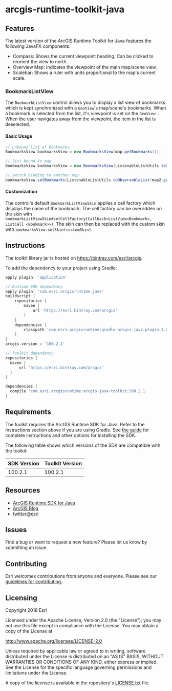 # arcgis-runtime-toolkit-java

## Features

The latest version of the ArcGIS Runtime Toolkit for Java features the following JavaFX components:

- Compass: Shows the current viewpoint heading. Can be clicked to reorient the view to north.
- Overview Map: Indicates the viewpoint of the main map/scene view.
- Scalebar: Shows a ruler with units proportional to the map's current scale.

### BookmarkListView

The `BookmarkListView` control allows you to display a list view of bookmarks which is kept synchronized with a
 `GeoView`'s map/scene's bookmarks. When a bookmark is selected from the list, it's viewpoint is set on the `GeoView
 `. When the user navigates away from the viewpoint, the item in the list is deselected.
 
#### Basic Usage
 
 ```java
// unbound list of bookmarks
BookmarksView bookmarksView = new BookmarksView(map.getBookmarks());

// list bound to map
BookmarksView bookmarksView = new BookmarksView(ListenableListUtils.toObservableList(map.getBookmarks()));

// switch binding to another map
bookmarksView.setBookmarks(ListenableListUtils.toObservableList(map2.getBookmarks()));
```

#### Customization

The control's default `BookmarkListViewSkin` applies a cell factory which displays the name of the bookmark. The cell
 factory can be overridden on the skin with `bookmarkListViewSkin#setCellFactory(Callback<ListView<Bookmark>, ListCell
 <Bookmark>>)`. The skin can then be replaced with the custom skin with `bookmarksView.setSkin(customSkin)`.

## Instructions

The toolkit library jar is hosted on https://bintray.com/esri/arcgis.

To add the dependency to your project using Gradle:
```groovy
apply plugin: 'application'

// Runtime SDK dependency
apply plugin: 'com.esri.arcgisruntime.java'
buildscript {
    repositories {
        maven {
            url 'https://esri.bintray.com/arcgis'
        }
    }
    dependencies {
        classpath 'com.esri.arcgisruntime:gradle-arcgis-java-plugin:1.0.0'
    }
}
arcgis.version = '100.2.1'

// Toolkit dependency
repositories {
  maven {
      url 'https://esri.bintray.com/arcgis'
  }
}

dependencies {
  compile 'com.esri.arcgisruntime:arcgis-java-toolkit:100.2.1'
}
```

## Requirements

The toolkit requires the ArcGIS Runtime SDK for Java. Refer to the Instructions section above if you are using Gradle.
See [the guide](https://developers.arcgis.com/java/latest/guide/install-the-sdk.htm) for complete instructions and
other options for installing the SDK.

The following table shows which versions of the SDK are compatible with the toolkit:

|  SDK Version  |  Toolkit Version  |
| --- | --- |
| 100.2.1 | 100.2.1 |

## Resources

* [ArcGIS Runtime SDK for Java](https://developers.arcgis.com/java/)
* [ArcGIS Blog](http://blogs.esri.com/esri/arcgis/)
* [twitter@esri](http://twitter.com/esri)

## Issues

Find a bug or want to request a new feature?  Please let us know by submitting an issue.

## Contributing

Esri welcomes contributions from anyone and everyone. Please see our [guidelines for contributing](https://github.com/esri/contributing).

## Licensing
Copyright 2018 Esri

Licensed under the Apache License, Version 2.0 (the "License");
you may not use this file except in compliance with the License.
You may obtain a copy of the License at

   http://www.apache.org/licenses/LICENSE-2.0

Unless required by applicable law or agreed to in writing, software
distributed under the License is distributed on an "AS IS" BASIS,
WITHOUT WARRANTIES OR CONDITIONS OF ANY KIND, either express or implied.
See the License for the specific language governing permissions and
limitations under the License.

A copy of the license is available in the repository's [LICENSE.txt](LICENSE.txt) file.
